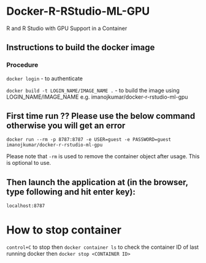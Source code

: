 # Docker-R-RStudio-ML-GPU
 R and R Studio with GPU Support in a Container
 
## Instructions to build the docker image

### Procedure
`docker login` -  to authenticate

`docker build -t LOGIN_NAME/IMAGE_NAME .`  - to build the image using LOGIN_NAME/IMAGE_NAME e.g. imanojkumar/docker-r-rstudio-ml-gpu

## First time run ?? Please use the below command otherwise you will get an error
`docker run --rm -p 8787:8787 -e USER=guest -e PASSWORD=guest imanojkumar/docker-r-rstudio-ml-gpu`

Please note that `-rm` is used to remove the container object after usage. This is optional to use. 

## Then launch the application at (in the browser, type following and hit enter key):
`localhost:8787`

# How to stop container
`control+C` to stop
then
`docker container ls` to check the container ID of last running docker
then
`docker stop <CONTAINER ID>`
